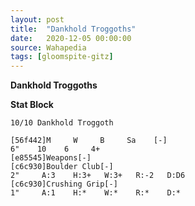 ```yaml
---
layout: post
title:  "Dankhold Troggoths"
date:   2020-12-05 00:00:00
source: Wahapedia
tags: [gloomspite-gitz]
---
```


**Dankhold Troggoths**

**Stat Block**
```
10/10 Dankhold Troggoth
```

```
[56f442]M     W     B     Sa    [-]
6"    10    6     4+    
[e85545]Weapons[-]
[c6c930]Boulder Club[-]
2"     A:3    H:3+   W:3+   R:-2   D:D6  
[c6c930]Crushing Grip[-]
1"     A:1    H:*    W:*    R:*    D:*   
```
    